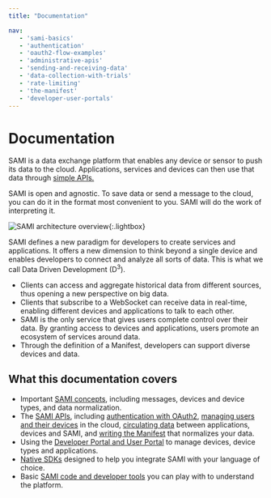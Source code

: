 ```yaml
---
title: "Documentation"

nav:
   - 'sami-basics'
   - 'authentication'
   - 'oauth2-flow-examples'
   - 'administrative-apis'
   - 'sending-and-receiving-data'
   - 'data-collection-with-trials'
   - 'rate-limiting'
   - 'the-manifest'
   - 'developer-user-portals'
---
```


# Documentation

SAMI is a data exchange platform that enables any device or sensor to push its data to the cloud. Applications, services and devices can then use that data through [simple APIs.](/sami/api-spec.html)

SAMI is open and agnostic. To save data or send a message to the cloud, you can do it in the format most convenient to you. SAMI will do the work of interpreting it.

![SAMI architecture overview](/images/docs/sami/sami-documentation/sami-architecture-overview.png){:.lightbox}

SAMI defines a new paradigm for developers to create services and applications. It offers a new dimension to think beyond a single device and enables developers to connect and analyze all sorts of data. This is what we call Data Driven Development (D<sup>3</sup>).

- Clients can access and aggregate historical data from different sources, thus opening a new perspective on big data.
- Clients that subscribe to a WebSocket can receive data in real-time, enabling different devices and applications to talk to each other.
- SAMI is the only service that gives users complete control over their data. By granting access to devices and applications, users promote an ecosystem of services around data.
- Through the definition of a Manifest, developers can support diverse devices and data.

## What this documentation covers

- Important [SAMI concepts](/sami/sami-documentation/sami-basics.html), including messages, devices and device types, and data normalization.
- The [SAMI APIs](/sami/api-spec.html), including [authentication with OAuth2](/sami/sami-documentation/authentication.html), [managing users and their devices](/sami/sami-documentation/administrative-apis.html) in the cloud, [circulating data](/sami/sami-documentation/sending-and-receiving-data.html) between applications, devices and SAMI, and [writing the Manifest](/sami/sami-documentation/the-manifest.html) that normalizes your data.
- Using the [Developer Portal and User Portal](/sami/sami-documentation/developer-user-portals.html) to manage devices, device types and applications.
- [Native SDKs](/sami/native-SDKs/) designed to help you integrate SAMI with your language of choice.
- Basic [SAMI code and developer tools](/sami/demos-tools/) you can play with to understand the platform.
